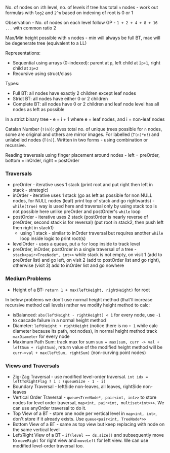 No. of nodes on `i`th level, no. of levels if tree has total `n` nodes - work out formulas with `log2` and `2^n` based on indexing of root is 0 or 1

Observation - No. of nodes on each level follow GP - `1 + 2 + 4 + 8 + 16 ...` with common ratio 2

Max/Min height possible with `n` nodes - min will always be full BT, max will be degenerate tree (equivalent to a LL)

Representations:
- Sequential using arrays (0-indexed): parent at `p`, left child at `2p+1`, right child at `2p+2`
- Recursive using struct/class

Types:
- Full BT: all nodes have exactly 2 children except leaf nodes
- Strict BT: all nodes have either 0 or 2 children
- Complete BT: all nodes have 0 or 2 children and leaf node level has all nodes as left as possible

In a strict binary tree - e = i + 1 where e = leaf nodes, and i = non-leaf nodes

Catalan Number (`T(n)`): gives total no. of unique trees possible for `n` nodes, some are original and others are mirror images. For labelled (`T(n)*n!`) and unlabelled nodes (`T(n)`). Written in two forms - using combination or recursive.

Reading traversals using finger placement around nodes - left = preOrder, bottom = inOrder, right = postOrder

### Traversals
- preOrder - iterative uses 1 stack (print root and put right then left in stack - strategic)
- inOrder - iterative uses 1 stack (go as left as possible for non NULL nodes, for NULL nodes (leaf) print top of stack and go rightwards) - `while(true)` way is used here and traversal only by using stack top is not possible here unlike preOrder and postOrder's `while` loop
- postOrder - iterative uses 2 stack (postOrder is nearly reverse of preOrder, second stack is for reversal) (put root in stack2, then push left then right in stack1)
  - using 1 stack - similar to inOrder traversal but requires another `while` loop inside logic to print root(s)
- levelOrder - uses a queue, put a `for` loop inside to track level
- preOrder, inOrder, postOrder in a single traversal of a tree - `stack<pair<TreeNode*, int>>` while stack is not empty, on visit 1 (add to preOrder list) and go left, on visit 2 (add to postOrder list and go right), otherwise (visit 3) add to inOrder list and go nowhere

### Medium Problems
- Height of a BT: `return 1 + max(leftHeight, rightHeight)` for root

In below problems we don't use normal height method (that'll increase recursive method call levels) rather we modify height method to calc:
- isBalanced: `abs(leftHeight - rightHeight) < 1` for every node, use `-1` to cascade failure in a normal height method
- Diameter: `leftHeight + rightHeight` (notice there is no `+ 1` while calc diameter because its path, not nodes), in normal height method track `maxDiameter` for every node
- Maximum Path Sum: track max for sum `sum = max(sum, curr -> val + leftSum + rightSum)`, return value of the modified height method will be `curr->val + max(leftSum, rightSum)` (non-curving point nodes)

### Views and Traversals
- Zig-Zag Traversal - use modified level-order traversal. `int idx = leftToRightFlag ? i : (queueSize - 1 - i)`
- Boundary Traversal - leftSide non-leaves, all leaves, rightSide non-leaves
- Vertical Order Traversal - `queue<TreeNode*, pair<int, int>>` to store nodes for level order traversal, `map<int, pair<int, multiset<int>>>`. We can use anyOrder traversal to do it.
- Top View of a BT - store one node per vertical level in `map<int, int>`, don't store if it already exists. Use `queue<pair<int, TreeNode*>>`
- Bottom View of a BT - same as top view but keep replacing with node on the same vertical level
- Left/Right View of a BT - `if(level == ds.size()` and subsequently move to `moveRight` for right view and `moveLeft` for left view. We can use modified level-order traversal too.
